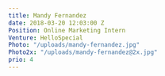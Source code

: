 ```yaml
---
title: Mandy Fernandez
date: 2018-03-20 12:03:00 Z
Position: Online Marketing Intern
Venture: HelloSpecial
Photo: "/uploads/mandy-fernandez.jpg"
Photo2x: "/uploads/mandy-fernandez@2x.jpg"
prio: 4
---
```


